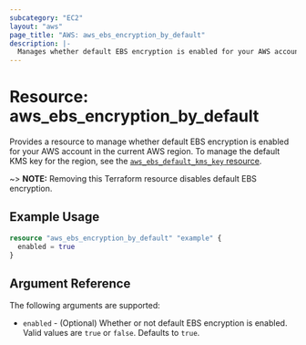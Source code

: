 ```yaml
---
subcategory: "EC2"
layout: "aws"
page_title: "AWS: aws_ebs_encryption_by_default"
description: |-
  Manages whether default EBS encryption is enabled for your AWS account in the current AWS region.
---
```


# Resource: aws_ebs_encryption_by_default

Provides a resource to manage whether default EBS encryption is enabled for your AWS account in the current AWS region. To manage the default KMS key for the region, see the [`aws_ebs_default_kms_key` resource](/docs/providers/aws/r/ebs_default_kms_key.html).

~> **NOTE:** Removing this Terraform resource disables default EBS encryption.

## Example Usage

```terraform
resource "aws_ebs_encryption_by_default" "example" {
  enabled = true
}
```

## Argument Reference

The following arguments are supported:

* `enabled` - (Optional) Whether or not default EBS encryption is enabled. Valid values are `true` or `false`. Defaults to `true`.
